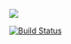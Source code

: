 <a href="https://codeclimate.com/github/Elsidora/frontend-project-lvl1/maintainability"><img src="https://api.codeclimate.com/v1/badges/f656cceb273838a209f4/maintainability" /></a>

[![Build Status](https://travis-ci.org/Elsidora/frontend-project-lvl1.svg?branch=master)](https://travis-ci.org/Elsidora/frontend-project-lvl1)